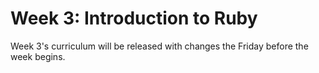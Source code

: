 # Week 3: Introduction to Ruby

Week 3's curriculum will be released with changes the Friday before the week begins.

<!-- It's time to fetch changes from DevBootcamp's phase-0-unit-1 master repo to get the newly-released curriculum. Make sure you are in the master branch of your phase-0-unit-1 repo. Check where you are in your terminal first. DO NOT try fetching these changes into your [USERNAME].github.io repo. You will mess things up! Follow [these instructions](https://github.com/Devbootcamp/phase-0-handbook/blob/master/fetching-changes.md) for fetching changes.

You'll want to get a copy of Chris Pine's [*Learn to Program, 2nd edition*](http://www.ebooks-it.net/ebook/learn-to-program-2nd-edition) for this week. You will be reading the content and then completing the exercises we assign.

Please go through the challenges in order (as indicated below). Exercises (from the exercises directory) will be referenced in each challenge. Please read through the challenge and complete the exercises as instructed. Also, you should skip Chris Pine's exercises unless specifically asked to complete them.

Some exercises will have tests already developed using RSpec (a tool for testing Ruby code). You will learn how to run these tests on your computer and read them to decide whether you've successfully solved the challenge. NOTE: You are not expected to fully understand or write any RSpec in Phase 0, just be able to read it. RSpec is designed to be readable.

If you find yourself getting stuck on terminal errors, please skip to challenge 6 so get some practice with error handling. You should be getting Ruby knowledge to know why errors are happening as you progress, but it may be helpful to decipher them.

## Challenges:
Before starting, please read Chris Pine's Introduction p. xi - xv.

1. [Numbers, Letters, and Variable Assignment](1-numbers-letters)
2. [Variables and Methods](2-methods)
3. [Flow Control](3-flow-control)
4. [Arrays, Iterators, and Hashes](4-arrays)
5. [More Methods](5-more-methods)
6. [Analyze Errors](6-analyze-errors)
7. [Technical Blog](7-technical-blog.md)
8. [Cultural Blog](8-cultural-blog.md)
9. [GPS 1.2](9-gps1-2) **Do not look at this until your guided pairing session!**
10. [Accountability Groups](10-accountability-groups.md)
11. [BONUS Challenges](11-BONUS-challenges)** *Optional*

**We HIGHLY recommend working on the [Well-Grounded Rubyist](11-BONUS-challenges/Well-Grounded-Rubyist.md) bonus challenge this week if you have time. If you need chapter suggestions in later weeks, please review this challenge.

Please note, we put the blog challenges at the end of the week, but you can decide when to work on them. They may be helpful to do in the middle of the week or when you're stuck in another challenge.

This week you'll want to request feedback on Twitter using the hashtag **#DBCU1W3.** Only other DBC students can actually see your repositories because they are private.

## Submitting your work
- You must complete the [week's submission form](http://apply.devbootcamp.com) to turn in your work.
- The week's work is due each Sunday by 11:59pm.

**If you do not finish by the deadline:**
- Complete the Unit 1 extension request. (You only get one extension for Unit 1)
- When the work is complete, turn it in using the [week's submission form](http://apply.devbootcamp.com).

## Working through the challenges
Once you have the entire local repository on your computer, you don't need to read the challenges on GitHub anymore (although we admit, it's prettier). You can open the entire repository in Sublime and read the challenges in their original markdown. It will also help you find any link issues, since you can see where they are pointing. If you do find broken links, please let us know by posting on the community. You should also try to figure out a fix -- it will help your markdown skills!

## Remember the Unit Expectations!

Expectation | Times per Unit | Times per Week
------------|----------|---------
[Peer-Pair](https://github.com/Devbootcamp/phase-0-handbook/blob/master/peer-pairing-sessions.md) | 4 | >= 2
[Give feedback](https://socrates.devbootcamp.com/feedback/new) to GPS and peer pairs | 6 | >=2
Rate [feedback](https://socrates.devbootcamp.com/feedback) | 20 | 7
 -->